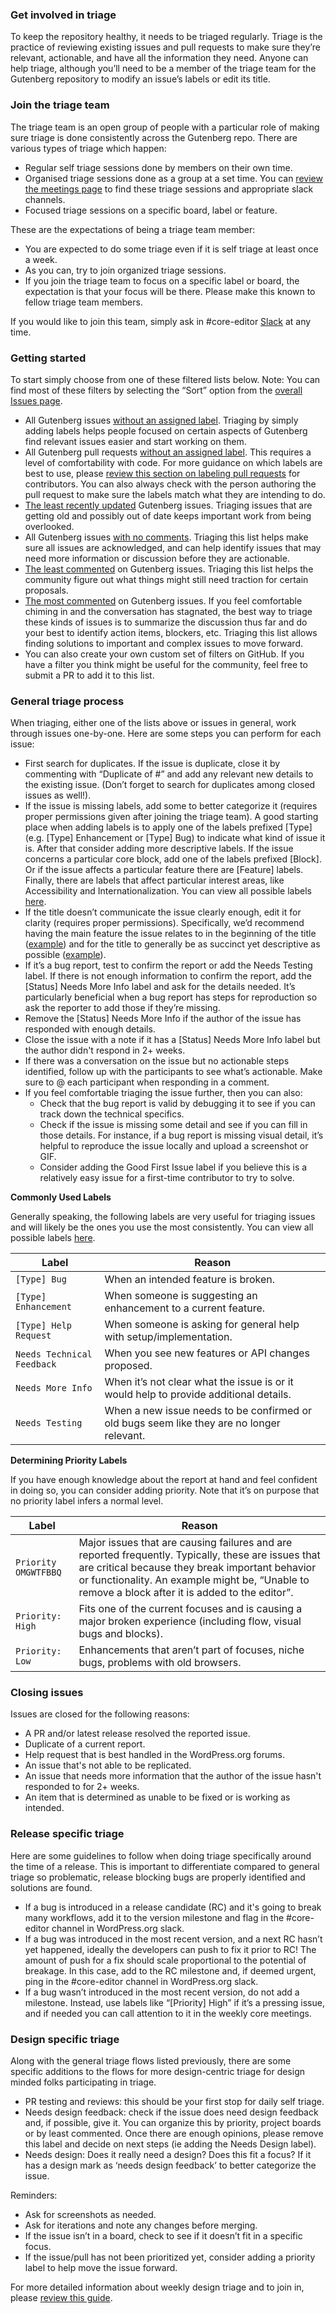 ### Get involved in triage
To keep the repository healthy, it needs to be triaged regularly. Triage is the practice of reviewing existing issues and pull requests to make sure they’re relevant, actionable, and have all the information they need. Anyone can help triage, although you’ll need to be a member of the triage team for the Gutenberg repository to modify an issue’s labels or edit its title.

### Join the triage team
The triage team is an open group of people with a particular role of making sure triage is done consistently across the Gutenberg repo. There are various types of triage which happen:

* Regular self triage sessions done by members on their own time.
* Organised triage sessions done as a group at a set time. You can [review the meetings page](https://make.wordpress.org/meetings/) to find these triage sessions and appropriate slack channels.
* Focused triage sessions on a specific board, label or feature.

These are the expectations of being a triage team member:

* You are expected to do some triage even if it is self triage at least once a week.
* As you can, try to join organized triage sessions.
* If you join the triage team to focus on a specific label or board, the expectation is that your focus will be there. Please make this known to fellow triage team members.

If you would like to join this team, simply ask in #core-editor [Slack](https://make.wordpress.org/chat/) at any time. 

### Getting started
To start simply choose from one of these filtered lists below. Note: You can find most of these filters by selecting the “Sort” option from the [overall Issues page](https://github.com/wordpress/gutenberg/issues).

* All Gutenberg issues [without an assigned label](https://github.com/WordPress/gutenberg/issues?q=is%3Aopen+is%3Aissue+no%3Alabel+sort%3Aupdated-asc). Triaging by simply adding labels helps people focused on certain aspects of Gutenberg find relevant issues easier and start working on them.
* All Gutenberg pull requests [without an assigned label](https://github.com/WordPress/gutenberg/pulls?q=is%3Aopen+is%3Apr+no%3Alabel). This requires a level of comfortability with code. For more guidance on which labels are best to use, please [review this section on labeling pull requests](https://github.com/WordPress/gutenberg/blob/HEAD/docs/contributors/repository-management.md#pull-requests) for contributors. You can also always check with the person authoring the pull request to make sure the labels match what they are intending to do.
* [The least recently updated](https://github.com/WordPress/gutenberg/issues?q=is%3Aopen+is%3Aissue+sort%3Aupdated-asc) Gutenberg issues. Triaging issues that are getting old and possibly out of date keeps important work from being overlooked.
* All Gutenberg issues [with no comments](https://github.com/wordpress/gutenberg/issues?q=is%3Aissue+is%3Aopen+comments%3A0+). Triaging this list helps make sure all issues are acknowledged, and can help identify issues that may need more information or discussion before they are actionable.
* [The least commented](https://github.com/wordpress/gutenberg/issues?q=is%3Aissue+is%3Aopen+sort%3Acomments-asc) on Gutenberg issues. Triaging this list helps the community figure out what things might still need traction for certain proposals.
* [The most commented](https://github.com/wordpress/gutenberg/issues?q=is%3Aissue+is%3Aopen+sort%3Acomments-desc) on Gutenberg  issues. If you feel comfortable chiming in and the conversation has stagnated, the best way to triage these kinds of issues is to summarize the discussion thus far and do your best to identify action items, blockers, etc. Triaging this list allows finding solutions to important and complex issues to move forward. 
* You can also create your own custom set of filters on GitHub. If you have a filter you think might be useful for the community, feel free to submit a PR to add it to this list.


### General triage process
When triaging, either one of the lists above or issues in general, work through issues one-by-one. Here are some steps you can perform for each issue:

* First search for duplicates. If the issue is duplicate, close it by commenting with “Duplicate of #” and add any relevant new details to the existing issue. (Don’t forget to search for duplicates among closed issues as well!).
* If the issue is missing labels, add some to better categorize it (requires proper permissions given after joining the triage team). A good starting place when adding labels is to apply one of the labels prefixed [Type] (e.g. [Type] Enhancement or [Type] Bug) to indicate what kind of issue it is. After that consider adding more descriptive labels. If the issue concerns a particular core block, add one of the labels prefixed [Block]. Or if the issue affects a particular feature there are [Feature] labels. Finally, there are labels that affect particular interest areas, like Accessibility and Internationalization. You can view all possible labels [here](https://github.com/WordPress/gutenberg/labels).
* If the title doesn’t communicate the issue clearly enough, edit it for clarity (requires proper permissions). Specifically, we’d recommend having the main feature the issue relates to in the beginning of the title ([example](https://github.com/WordPress/gutenberg/issues/6193)) and for the title to generally be as succinct yet descriptive as possible ([example](https://github.com/WordPress/gutenberg/issues/6193)). 
* If it’s a bug report, test to confirm the report or add the Needs Testing label. If there is not enough information to confirm the report, add the [Status] Needs More Info label and ask for the details needed. It’s particularly beneficial when a bug report has steps for reproduction so ask the reporter to add those if they’re missing.
* Remove the [Status] Needs More Info if the author of the issue has responded with enough details.
* Close the issue with a note if it has a [Status] Needs More Info label but the author didn't respond in 2+ weeks.
* If there was a conversation on the issue but no actionable steps identified, follow up with the participants to see what’s actionable. Make sure to @ each participant when responding in a comment.
* If you feel comfortable triaging the issue further, then you can also:
    * Check that the bug report is valid by debugging it to see if you can track down the technical specifics.
    * Check if the issue is missing some detail and see if you can fill in those details. For instance, if a bug report is missing visual detail, it’s helpful to reproduce the issue locally and upload a screenshot or GIF.
    * Consider adding the Good First Issue label if you believe this is a relatively easy issue for a first-time contributor to try to solve.
	 
**Commonly Used Labels**

Generally speaking, the following labels are very useful for triaging issues and will likely be the ones you use the most consistently. You can view all possible labels [here](https://github.com/WordPress/gutenberg/labels).

| Label | Reason |
| ------------- | ------------- |
|`[Type] Bug` | When an intended feature is broken. |
|`[Type] Enhancement` | When someone is suggesting an enhancement to a current feature. |
| `[Type] Help Request`  | When someone is asking for general help with setup/implementation.   |
| `Needs Technical Feedback` | When you see new features or API changes proposed. |
| `Needs More Info`  | When it’s not clear what the issue is or it would help to provide additional details.  |
| `Needs Testing`  | When a new issue needs to be confirmed or old bugs seem like they are no longer relevant.  |

**Determining Priority Labels**

If you have enough knowledge about the report at hand and feel confident in doing so, you can consider adding priority. Note that it’s on purpose that no priority label infers a normal level.

| Label | Reason |
| ------------- | ------------- |
|`Priority OMGWTFBBQ` | Major issues that are causing failures and are reported frequently. Typically, these are issues that are critical because they break important behavior or functionality. An example might be, “Unable to remove a block after it is added to the editor”.  |
|`Priority: High` | Fits one of the current focuses and is causing  a major broken experience (including flow, visual bugs and blocks). |
| `Priority: Low`  | Enhancements that aren’t part of focuses, niche bugs, problems with old browsers.   |

### Closing issues

Issues are closed for the following reasons: 

* A PR and/or latest release resolved the reported issue. 
* Duplicate of a current report. 
* Help request that is best handled in the WordPress.org forums.
* An issue that's not able to be replicated.
* An issue that needs more information that the author of the issue hasn't responded to for 2+ weeks. 
* An item that is determined as unable to be fixed or is working as intended. 

### Release specific triage
Here are some guidelines to follow when doing triage specifically around the time of a release. This is important to differentiate compared to general triage so problematic, release blocking bugs are properly identified and solutions are found.

* If a bug is introduced in a release candidate (RC) and it's going to break many workflows, add it to the version milestone and flag in the #core-editor channel in WordPress.org slack.
* If a bug was introduced in the most recent version, and a next RC hasn’t yet happened, ideally the developers can push to fix it prior to RC! The amount of push for a fix should scale proportional to the potential of breakage. In this case, add to the RC milestone and, if deemed urgent, ping in the #core-editor channel in WordPress.org slack. 
* If a bug wasn’t introduced in the most recent version, do not add a milestone. Instead, use labels like “[Priority] High” if it’s a pressing issue, and if needed you can call attention to it in the weekly core meetings. 

### Design specific triage
Along with the general triage flows listed previously, there are some specific additions to the flows for more design-centric triage for design minded folks participating in triage. 

* PR testing and reviews: this should be your first stop for daily self triage. 
* Needs design feedback: check if the issue does need design feedback and, if possible, give it. You can organize this by priority, project boards or by least commented. Once there are enough opinions, please remove this label and decide on next steps (ie adding the Needs Design label). 
*  Needs design: Does it really need a design? Does this fit a focus? If it has a design mark as ‘needs design feedback’ to better categorize the issue. 
 
Reminders: 
* Ask for screenshots as needed. 
* Ask for iterations and note any changes before merging. 
* If the issue isn’t in a board, check to see if it doesn’t fit in a specific focus. 
* If the issue/pull has not been prioritized yet, consider adding a priority label to help move the issue forward. 

For more detailed information about weekly design triage and to join in, please [review this guide](https://make.wordpress.org/design/handbook/workflows/weekly-gutenberg-design-triage/). 
